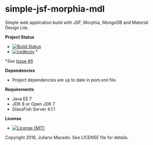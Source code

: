 # simple-jsf-morphia-mdl
Simple web application build with JSF, Morphia, MongoDB and Material Design Lite.

**Project Status**
* [![Build Status](https://travis-ci.org/JulianoR/simple-jsf-morphia-mdl.svg?branch=master)](https://travis-ci.org/JulianoR/simple-jsf-morphia-mdl)
* [![codecov](https://codecov.io/gh/JulianoR/simple-jsf-morphia-mdl/branch/master/graph/badge.svg?token=udvpX7JZD4)](https://codecov.io/gh/JulianoR/simple-jsf-morphia-mdl) *
 
 **See  [Issue #5](https://github.com/JulianoR/simple-jsf-morphia-mdl/issues/5)*

**Dependencies**

* Project dependencies are up to date in pom.xml file.
 
**Requirements**
* Java EE 7
* JDK 8 *or* Open JDK 7
* GlassFish Server 4.1.1

**License**
* [![License (MIT)](https://img.shields.io/badge/license-MIT-brightgreen.svg?style=flat-square)](http://opensource.org/licenses/MIT)
  
Copyright 2016, Juliano Macedo.
See LICENSE file for details.
